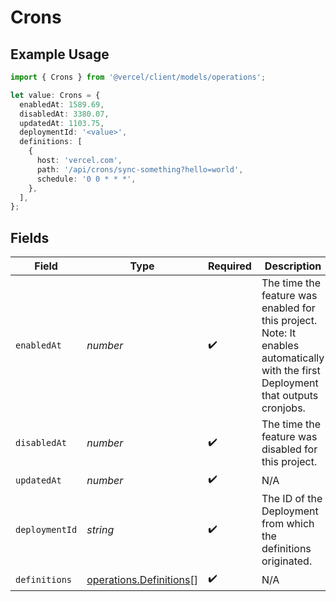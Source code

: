 # Crons

## Example Usage

```typescript
import { Crons } from '@vercel/client/models/operations';

let value: Crons = {
  enabledAt: 1589.69,
  disabledAt: 3380.07,
  updatedAt: 1103.75,
  deploymentId: '<value>',
  definitions: [
    {
      host: 'vercel.com',
      path: '/api/crons/sync-something?hello=world',
      schedule: '0 0 * * *',
    },
  ],
};
```

## Fields

| Field          | Type                                                               | Required           | Description                                                                                                                        |
| -------------- | ------------------------------------------------------------------ | ------------------ | ---------------------------------------------------------------------------------------------------------------------------------- |
| `enabledAt`    | _number_                                                           | :heavy_check_mark: | The time the feature was enabled for this project. Note: It enables automatically with the first Deployment that outputs cronjobs. |
| `disabledAt`   | _number_                                                           | :heavy_check_mark: | The time the feature was disabled for this project.                                                                                |
| `updatedAt`    | _number_                                                           | :heavy_check_mark: | N/A                                                                                                                                |
| `deploymentId` | _string_                                                           | :heavy_check_mark: | The ID of the Deployment from which the definitions originated.                                                                    |
| `definitions`  | [operations.Definitions](../../models/operations/definitions.md)[] | :heavy_check_mark: | N/A                                                                                                                                |
